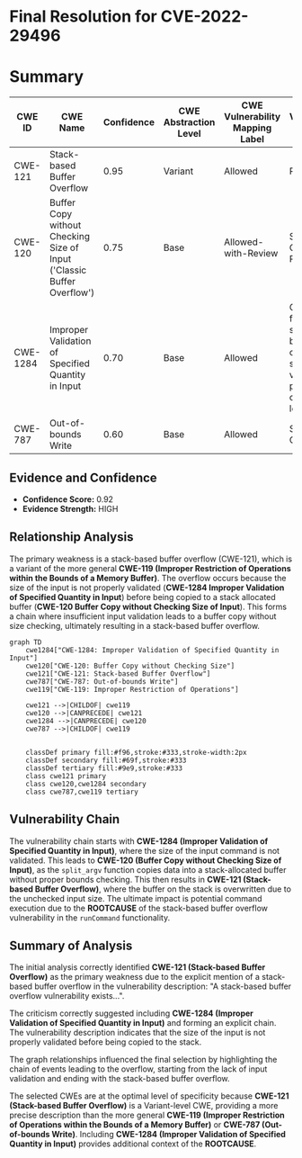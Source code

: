 # Final Resolution for CVE-2022-29496

# Summary
| CWE ID | CWE Name | Confidence | CWE Abstraction Level | CWE Vulnerability Mapping Label | CWE-Vulnerability Mapping Notes |
|---|---|---|---|---|---|
| CWE-121 | Stack-based Buffer Overflow | 0.95 | Variant | Allowed | Primary CWE |
| CWE-120 | Buffer Copy without Checking Size of Input ('Classic Buffer Overflow') | 0.75 | Base | Allowed-with-Review | Secondary Candidate, Part of chain. |
| CWE-1284 | Improper Validation of Specified Quantity in Input | 0.70 | Base | Allowed | Contributing factor to the stack-based buffer overflow. No size validation performed on input length. |
| CWE-787 | Out-of-bounds Write | 0.60 | Base | Allowed | Secondary Candidate. |

## Evidence and Confidence

*   **Confidence Score:** 0.92
*   **Evidence Strength:** HIGH

## Relationship Analysis
The primary weakness is a stack-based buffer overflow (CWE-121), which is a variant of the more general **CWE-119 (Improper Restriction of Operations within the Bounds of a Memory Buffer)**. The overflow occurs because the size of the input is not properly validated (**CWE-1284 Improper Validation of Specified Quantity in Input**) before being copied to a stack allocated buffer (**CWE-120 Buffer Copy without Checking Size of Input**). This forms a chain where insufficient input validation leads to a buffer copy without size checking, ultimately resulting in a stack-based buffer overflow.

```mermaid
graph TD
    cwe1284["CWE-1284: Improper Validation of Specified Quantity in Input"]
    cwe120["CWE-120: Buffer Copy without Checking Size"]
    cwe121["CWE-121: Stack-based Buffer Overflow"]
    cwe787["CWE-787: Out-of-bounds Write"]
    cwe119["CWE-119: Improper Restriction of Operations"]
    
    cwe121 -->|CHILDOF| cwe119
    cwe120 -->|CANPRECEDE| cwe121
    cwe1284 -->|CANPRECEDE| cwe120
    cwe787 -->|CHILDOF| cwe119

    
    classDef primary fill:#f96,stroke:#333,stroke-width:2px
    classDef secondary fill:#69f,stroke:#333
    classDef tertiary fill:#9e9,stroke:#333
    class cwe121 primary
    class cwe120,cwe1284 secondary
    class cwe787,cwe119 tertiary
```

## Vulnerability Chain
The vulnerability chain starts with **CWE-1284 (Improper Validation of Specified Quantity in Input)**, where the size of the input command is not validated. This leads to **CWE-120 (Buffer Copy without Checking Size of Input)**, as the `split_argv` function copies data into a stack-allocated buffer without proper bounds checking. This then results in **CWE-121 (Stack-based Buffer Overflow)**, where the buffer on the stack is overwritten due to the unchecked input size. The ultimate impact is potential command execution due to the **ROOTCAUSE** of the stack-based buffer overflow vulnerability in the `runCommand` functionality.

## Summary of Analysis
The initial analysis correctly identified **CWE-121 (Stack-based Buffer Overflow)** as the primary weakness due to the explicit mention of a stack-based buffer overflow in the vulnerability description: "A stack-based buffer overflow vulnerability exists...".

The criticism correctly suggested including **CWE-1284 (Improper Validation of Specified Quantity in Input)** and forming an explicit chain. The vulnerability description indicates that the size of the input is not properly validated before being copied to the stack.

The graph relationships influenced the final selection by highlighting the chain of events leading to the overflow, starting from the lack of input validation and ending with the stack-based buffer overflow.

The selected CWEs are at the optimal level of specificity because **CWE-121 (Stack-based Buffer Overflow)** is a Variant-level CWE, providing a more precise description than the more general **CWE-119 (Improper Restriction of Operations within the Bounds of a Memory Buffer)** or **CWE-787 (Out-of-bounds Write)**. Including **CWE-1284 (Improper Validation of Specified Quantity in Input)** provides additional context of the **ROOTCAUSE**.